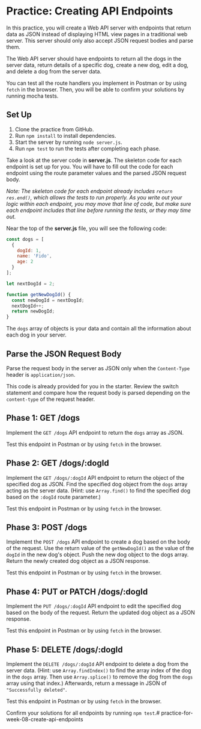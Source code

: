 # Practice: Creating API Endpoints

In this practice, you will create a Web API server with endpoints that return
data as JSON instead of displaying HTML view pages in a traditional web server.
This server should only also accept JSON request bodies and parse them.

The Web API server should have endpoints to return all the dogs in the server
data, return details of a specific dog, create a new dog, edit a dog, and delete
a dog from the server data.

You can test all the route handlers you implement in Postman or by using `fetch`
in the browser. Then, you will be able to confirm your solutions by running
mocha tests.

## Set Up

1. Clone the practice from GitHub.
2. Run `npm install` to install dependencies.
3. Start the server by running `node server.js`.
4. Run `npm test` to run the tests after completing each phase.

Take a look at the server code in __server.js__. The skeleton code for each
endpoint is set up for you. You will have to fill out the code for each
endpoint using the route parameter values and the parsed JSON request body.

_Note: The skeleton code for each endpoint already includes `return res.end()`,
which allows the tests to run properly. As you write out your logic within each
endpoint, you may move that line of code, but make sure each endpoint
includes that line before running the tests, or they may time out._

Near the top of the **server.js** file, you will see the following code:

```js
const dogs = [
  {
    dogId: 1,
    name: 'Fido',
    age: 2
  }
];

let nextDogId = 2;

function getNewDogId() {
  const newDogId = nextDogId;
  nextDogId++;
  return newDogId;
}
```

The `dogs` array of objects is your data and contain all the information about
each dog in your server.

## Parse the JSON Request Body

Parse the request body in the server as JSON only when the `Content-Type` header
is `application/json`.

This code is already provided for you in the starter. Review the switch
statement and compare how the request body is parsed depending on the
`content-type` of the request header.

## Phase 1: GET /dogs

Implement the `GET /dogs` API endpoint to return the `dogs` array as JSON.

Test this endpoint in Postman or by using `fetch` in the browser.

## Phase 2: GET /dogs/:dogId

Implement the `GET /dogs/:dogId` API endpoint to return the object of the
specified dog as JSON. Find the specified dog object from the `dogs` array
acting as the server data. (Hint: use `Array.find()` to find the specified dog
based on the `:dogId` route parameter.)

Test this endpoint in Postman or by using `fetch` in the browser.

## Phase 3: POST /dogs

Implement the `POST /dogs` API endpoint to create a dog based on the body of the
request. Use the return value of the `getNewDogId()` as the value of the `dogId`
in the new dog's object. Push the new dog object to the dogs array. Return the
newly created dog object as a JSON response.

Test this endpoint in Postman or by using `fetch` in the browser.

## Phase 4: PUT or PATCH /dogs/:dogId

Implement the `PUT /dogs/:dogId` API endpoint to edit the specified dog based on
the body of the request. Return the updated dog object as a JSON response.

Test this endpoint in Postman or by using `fetch` in the browser.

## Phase 5: DELETE /dogs/:dogId

Implement the `DELETE /dogs/:dogId` API endpoint to delete a dog from the server
data. (Hint: use `Array.findIndex()` to find the array index of the dog in the
`dogs` array. Then use `Array.splice()` to remove the dog from the `dogs` array
using that index.) Afterwards, return a message in JSON of
`"Successfully deleted"`.

Test this endpoint in Postman or by using `fetch` in the browser.

Confirm your solutions for all endpoints by running `npm test`.# practice-for-week-08-create-api-endpoints
